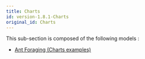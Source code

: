 ```yaml
---
title: Charts
id: version-1.8.1-Charts
original_id: Charts
---
```



This sub-section is composed of the following models :

* [Ant Foraging (Charts examples)](references#ChartsAntForaging(Chartsexamples))

